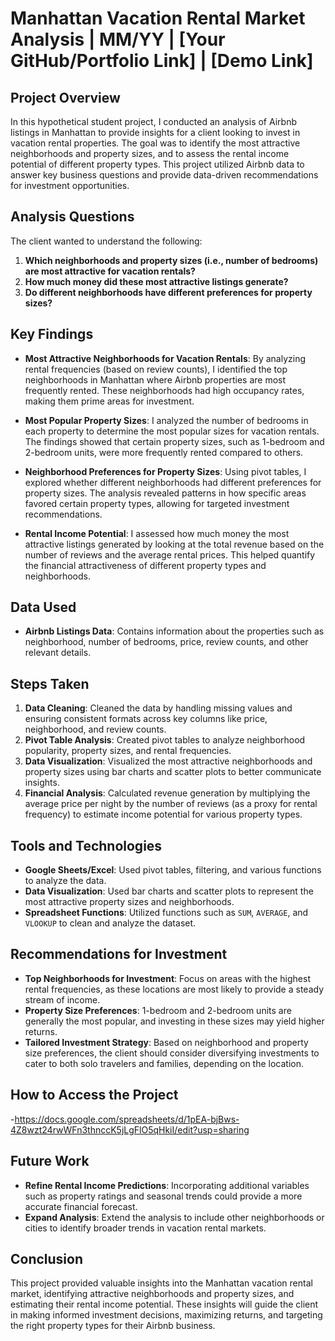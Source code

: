 # Manhattan Vacation Rental Market Analysis | MM/YY | [Your GitHub/Portfolio Link] | [Demo Link]

## Project Overview
In this hypothetical student project, I conducted an analysis of Airbnb listings in Manhattan to provide insights for a client looking to invest in vacation rental properties. The goal was to identify the most attractive neighborhoods and property sizes, and to assess the rental income potential of different property types. This project utilized Airbnb data to answer key business questions and provide data-driven recommendations for investment opportunities.

## Analysis Questions
The client wanted to understand the following:
1. **Which neighborhoods and property sizes (i.e., number of bedrooms) are most attractive for vacation rentals?**
2. **How much money did these most attractive listings generate?**
3. **Do different neighborhoods have different preferences for property sizes?**

## Key Findings
- **Most Attractive Neighborhoods for Vacation Rentals**: By analyzing rental frequencies (based on review counts), I identified the top neighborhoods in Manhattan where Airbnb properties are most frequently rented. These neighborhoods had high occupancy rates, making them prime areas for investment.
  
- **Most Popular Property Sizes**: I analyzed the number of bedrooms in each property to determine the most popular sizes for vacation rentals. The findings showed that certain property sizes, such as 1-bedroom and 2-bedroom units, were more frequently rented compared to others.
  
- **Neighborhood Preferences for Property Sizes**: Using pivot tables, I explored whether different neighborhoods had different preferences for property sizes. The analysis revealed patterns in how specific areas favored certain property types, allowing for targeted investment recommendations.

- **Rental Income Potential**: I assessed how much money the most attractive listings generated by looking at the total revenue based on the number of reviews and the average rental prices. This helped quantify the financial attractiveness of different property types and neighborhoods.

## Data Used
- **Airbnb Listings Data**: Contains information about the properties such as neighborhood, number of bedrooms, price, review counts, and other relevant details.
  
## Steps Taken
1. **Data Cleaning**: Cleaned the data by handling missing values and ensuring consistent formats across key columns like price, neighborhood, and review counts.
2. **Pivot Table Analysis**: Created pivot tables to analyze neighborhood popularity, property sizes, and rental frequencies.
3. **Data Visualization**: Visualized the most attractive neighborhoods and property sizes using bar charts and scatter plots to better communicate insights.
4. **Financial Analysis**: Calculated revenue generation by multiplying the average price per night by the number of reviews (as a proxy for rental frequency) to estimate income potential for various property types.

## Tools and Technologies
- **Google Sheets/Excel**: Used pivot tables, filtering, and various functions to analyze the data.
- **Data Visualization**: Used bar charts and scatter plots to represent the most attractive property sizes and neighborhoods.
- **Spreadsheet Functions**: Utilized functions such as `SUM`, `AVERAGE`, and `VLOOKUP` to clean and analyze the dataset.

## Recommendations for Investment
- **Top Neighborhoods for Investment**: Focus on areas with the highest rental frequencies, as these locations are most likely to provide a steady stream of income.
- **Property Size Preferences**: 1-bedroom and 2-bedroom units are generally the most popular, and investing in these sizes may yield higher returns.
- **Tailored Investment Strategy**: Based on neighborhood and property size preferences, the client should consider diversifying investments to cater to both solo travelers and families, depending on the location.

## How to Access the Project
-https://docs.google.com/spreadsheets/d/1pEA-bjBws-4Z8wzt24rwWFn3thnccK5jLgFlO5qHkiI/edit?usp=sharing 

## Future Work
- **Refine Rental Income Predictions**: Incorporating additional variables such as property ratings and seasonal trends could provide a more accurate financial forecast.
- **Expand Analysis**: Extend the analysis to include other neighborhoods or cities to identify broader trends in vacation rental markets.

## Conclusion
This project provided valuable insights into the Manhattan vacation rental market, identifying attractive neighborhoods and property sizes, and estimating their rental income potential. These insights will guide the client in making informed investment decisions, maximizing returns, and targeting the right property types for their Airbnb business.

